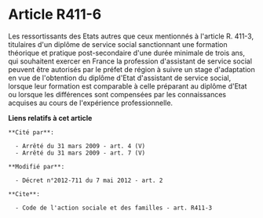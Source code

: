 # Article R411-6

Les ressortissants des Etats autres que ceux mentionnés à l'article R. 411-3, titulaires d'un diplôme de service social
sanctionnant une formation théorique et pratique post-secondaire d'une durée minimale de trois ans, qui souhaitent exercer en
France la profession d'assistant de service social peuvent être autorisés par le préfet de région à suivre un stage
d'adaptation en vue de l'obtention du diplôme d'Etat d'assistant de service social, lorsque leur formation est comparable à
celle préparant au diplôme d'Etat ou lorsque les différences sont compensées par les connaissances acquises au cours de
l'expérience professionnelle.

**Liens relatifs à cet article**

	**Cité par**:

	  - Arrêté du 31 mars 2009 - art. 4 (V)
	  - Arrêté du 31 mars 2009 - art. 7 (V)

	**Modifié par**:

	  - Décret n°2012-711 du 7 mai 2012 - art. 2

	**Cite**:

	  - Code de l'action sociale et des familles - art. R411-3
